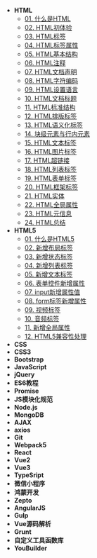 <!-- docs/_sidebar.md --> 

- **HTML**
    - [01. 什么是HTML](./docs/HTML/什么是HTML.md)
    - [02. HTML初体验](./docs/HTML/HTML初体验.md)
    - [03. HTML标签](./docs/HTML/HTML标签.md)
    - [04. HTML标签属性](./docs/HTML/HTML标签属性.md)
    - [05. HTML基本结构](./docs/HTML/HTML基本结构.md)
    - [06. HTML注释](./docs/HTML/HTML注释.md)
    - [07. HTML文档声明](./docs/HTML/HTML文档声明.md)
    - [08. HTML字符编码](./docs/HTML/HTML字符编码.md)
    - [09. HTML设置语言](./docs/HTML/HTML设置语言.md)
    - [10. HTML文档标题](./docs/HTML/HTML文档标题.md)
    - [11. HTML标准结构](./docs/HTML/HTML标准结构.md)
    - [12. HTML排版标签](./docs/HTML/HTML排版标签.md)
    - [13. HTML语义化标签](./docs/HTML/HTML语义化标签.md)
    - [14. 块级元素与行内元素](./docs/HTML/块级元素与行内元素.md)
    - [15. HTML文本标签](./docs/HTML/HTML文本标签.md)
    - [16. HTML图片标签](./docs/HTML/HTML图片标签.md)
    - [17. HTML超链接](./docs/HTML/HTML超链接.md)
    - [18. HTML列表标签](./docs/HTML/HTML列表标签.md)
    - [19. HTML表单标签](./docs/HTML/HTML表单标签.md)
    - [20. HTML框架标签](./docs/HTML/HTML框架标签.md)
    - [21. HTML实体](./docs/HTML/HTML实体.md)
    - [22. HTML全局属性](./docs/HTML/HTML全局属性.md)
    - [23. HTML元信息](./docs/HTML/HTML元信息.md)
    - [24. HTML总结](./docs/HTML/HTML总结.md)
- **HTML5**
    - [01. 什么是HTML5](./docs/HTML5/什么是HTML5.md)
    - [02. 新增布局标签](./docs/HTML5/新增布局标签.md)
    - [03. 新增状态标签](./docs/HTML5/新增状态标签.md)
    - [04. 新增列表标签](./docs/HTML5/新增列表标签.md)
    - [05. 新增文本标签](./docs/HTML5/新增文本标签.md)
    - [06. 表单控件新增属性](./docs/HTML5/表单控件新增属性.md)
    - [07. input新增属性值](./docs/HTML5/input新增属性值.md)
    - [08. form标签新增属性](./docs/HTML5/form标签新增属性.md)
    - [09. 视频标签](./docs/HTML5/视频标签.md)
    - [10. 音频标签](./docs/HTML5/音频标签.md)
    - [11. 新增全局属性](./docs/HTML5/新增全局属性.md)
    - [12. HTML5兼容性处理](./docs/HTML5/HTML5兼容性处理.md)
- **CSS**
- **CSS3**
- **Bootstrap**
- **JavaScript**
- **jQuery**
- **ES6教程**
- **Promise**
- **JS模块化规范**
- **Node.js**
- **MongoDB**
- **AJAX**
- **axios**
- **Git**
- **Webpack5**
- **React**
- **Vue2**
- **Vue3**
- **TypeSript**
- **微信小程序**
- **鸿蒙开发**
- **Zepto**
- **AngularJS**
- **Gulp**
- **Vue源码解析**
- **Grunt**
- **自定义工具函数库**
- **YouBuilder**

